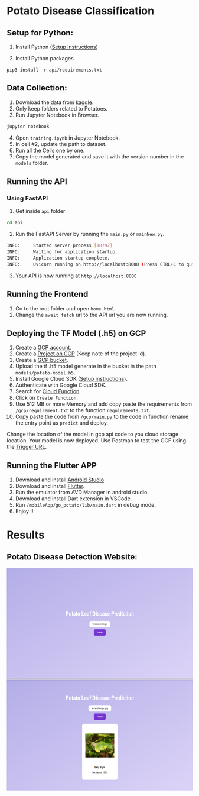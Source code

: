 # Potato Disease Classification

## Setup for Python:

1. Install Python ([Setup instructions](https://wiki.python.org/moin/BeginnersGuide))

2. Install Python packages

```
pip3 install -r api/requirements.txt
```

## Data Collection:

1. Download the data from [kaggle](https://www.kaggle.com/arjuntejaswi/plant-village).
2. Only keep folders related to Potatoes.
3. Run Jupyter Notebook in Browser.

```bash
jupyter notebook
```

4. Open `training.ipynb` in Jupyter Notebook.
5. In cell #2, update the path to dataset.
6. Run all the Cells one by one.
7. Copy the model generated and save it with the version number in the `models` folder.

## Running the API

### Using FastAPI

1. Get inside `api` folder

```bash
cd api
```

2. Run the FastAPI Server by running the `main.py` or `mainNew.py`.

```bash
INFO:     Started server process [18792]
INFO:     Waiting for application startup.
INFO:     Application startup complete.
INFO:     Uvicorn running on http://localhost:8000 (Press CTRL+C to quit)
```

3. Your API is now running at `http://localhost:8000`

## Running the Frontend

1. Go to the root folder and open `home.html`.
2. Change the `await fetch` url to the API url you are now running.

## Deploying the TF Model (.h5) on GCP

1. Create a [GCP account](https://console.cloud.google.com/freetrial/signup/tos?_ga=2.25841725.1677013893.1627213171-706917375.1627193643&_gac=1.124122488.1627227734.Cj0KCQjwl_SHBhCQARIsAFIFRVVUZFV7wUg-DVxSlsnlIwSGWxib-owC-s9k6rjWVaF4y7kp1aUv5eQaAj2kEALw_wcB).
2. Create a [Project on GCP](https://cloud.google.com/appengine/docs/standard/nodejs/building-app/creating-project) (Keep note of the project id).
3. Create a [GCP bucket](https://console.cloud.google.com/storage/browser/).
4. Upload the tf .h5 model generate in the bucket in the path `models/potato-model.h5`.
5. Install Google Cloud SDK ([Setup instructions](https://cloud.google.com/sdk/docs/quickstarts)).
6. Authenticate with Google Cloud SDK.
7. Search for [Cloud Function](https://console.cloud.google.com/functions/)
8. Click on `Create Function`.
9. Use 512 MB or more Memory and add copy paste the requirements from `/gcp/requirement.txt` to the function `requirements.txt`.
10. Copy paste the code from `/gcp/main.py` to the code in function rename the entry point as `predict` and deploy.

Change the location of the model in gcp api code to you cloud storage location.
Your model is now deployed.
Use Postman to test the GCF using the [Trigger URL](https://cloud.google.com/functions/docs/calling/http).

## Running the Flutter APP

1. Download and install [Android Studio](https://developer.android.com/studio?gclid=CjwKCAjw67ajBhAVEiwA2g_jECMVLm9Ct5jxS3MG4WQGaBgvaL2JXQnJ35ZHibpumjBD8DKyflWD-BoC0SMQAvD_BwE&gclsrc=aw.ds)
2. Download and install [Flutter](https://docs.flutter.dev/get-started/install).
3. Run the emulator from AVD Manager in android studio.
4. Download and install Dart extension in VSCode.
5. Run `/mobileApp/go_potato/lib/main.dart` in debug mode.
6. Enjoy !!

# Results

## Potato Disease Detection Website:

<img src="./assets/Website.png"  width="600" height="300">

<img src="./assets/WebsiteResult.png"  width="600" height="300">
